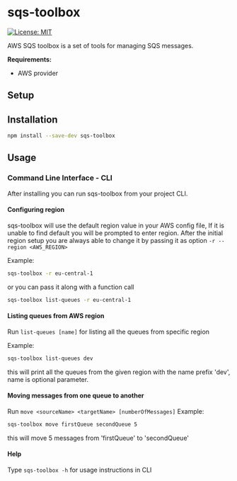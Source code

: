 # sqs-toolbox

[![License: MIT](https://img.shields.io/badge/License-MIT-yellow.svg)](https://opensource.org/licenses/MIT)

AWS SQS toolbox is a set of tools for managing SQS messages.

**Requirements:**

- AWS provider

## Setup

## Installation

```sh
npm install --save-dev sqs-toolbox
```

## Usage

### Command Line Interface - CLI

After installing you can run sqs-toolbox from your project CLI.

#### Configuring region

sqs-toolbox will use the default region value in your AWS config file,
If it is unable to find default you will be prompted to enter region.
After the initial region setup you are always able to change it by passing it as option `-r --region <AWS_REGION>`

Example:

```sh
sqs-toolbox -r eu-central-1
```

or you can pass it along with a function call

```sh
sqs-toolbox list-queues -r eu-central-1
```

#### Listing queues from AWS region

Run `list-queues [name]` for listing all the queues from specific region

Example:

```sh
sqs-toolbox list-queues dev
```

this will print all the queues from the given region with the name prefix 'dev', name is optional parameter.

#### Moving messages from one queue to another

Run `move <sourceName> <targetName> [numberOfMessages]`
Example:

```sh
sqs-toolbox move firstQueue secondQueue 5
```

this will move 5 messages from 'firstQueue' to 'secondQueue'

#### Help

Type `sqs-toolbox -h` for usage instructions in CLI
